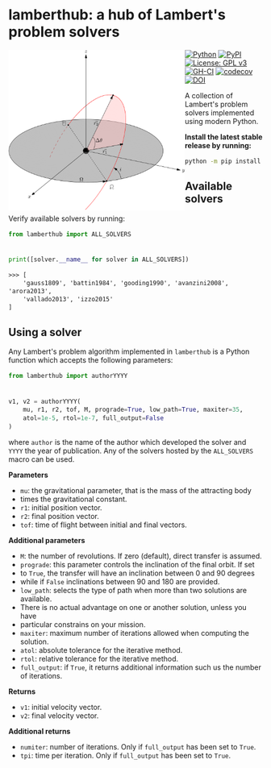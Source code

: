 # lamberthub: a hub of Lambert's problem solvers

<img align="left" width=350px src="https://github.com/jorgepiloto/lamberthub/raw/main/doc/source/_static/lamberts_problem_geometry.png"/>

[![Python](https://img.shields.io/pypi/pyversions/lamberthub?logo=pypi)](https://pypi.org/project/lamberthub/)
[![PyPI](https://img.shields.io/pypi/v/lamberthub.svg?logo=python&logoColor=white)](https://pypi.org/project/lamberthub/)
[![License: GPL v3](https://img.shields.io/badge/License-GPLv3-blue.svg)](https://www.gnu.org/licenses/gpl-3.0)
[![GH-CI](https://github.com/jorgepiloto/lamberthub/actions/workflows/ci_cd.yml/badge.svg)](https://github.com/jorgepiloto/lamberthub/actions/workflows/ci_cd.yml)
[![codecov](https://codecov.io/gh/jorgepiloto/lamberthub/branch/main/graph/badge.svg?token=3BY2J5AB8D)](https://codecov.io/gh/jorgepiloto/lamberthub)
[![DOI](https://zenodo.org/badge/364482782.svg)](https://zenodo.org/badge/latestdoi/364482782)

A collection of Lambert's problem solvers implemented using modern Python.

**Install the latest stable release by running:**

```bash
python -m pip install lamberthub
```

## Available solvers

Verify available solvers by running:

```python
from lamberthub import ALL_SOLVERS


print([solver.__name__ for solver in ALL_SOLVERS])
```

```pycon
>>> [
    'gauss1809', 'battin1984', 'gooding1990', 'avanzini2008',  'arora2013', 
    'vallado2013', 'izzo2015'
]
```

## Using a solver

Any Lambert's problem algorithm implemented in `lamberthub` is a Python function
which accepts the following parameters:

```python
from lamberthub import authorYYYY


v1, v2 = authorYYYY(
    mu, r1, r2, tof, M, prograde=True, low_path=True, maxiter=35, 
    atol=1e-5, rtol=1e-7, full_output=False
)
```

where `author` is the name of the author which developed the solver and `YYYY`
the year of publication. Any of the solvers hosted by the `ALL_SOLVERS` macro
can be used.

**Parameters**
- `mu`: the gravitational parameter, that is the mass of the attracting body
- times the gravitational constant.
- `r1`: initial position vector.
- `r2`: final position vector.
- `tof`: time of flight between initial and final vectors.

**Additional parameters**
- `M`: the number of revolutions. If zero (default), direct transfer is assumed.
- `prograde`: this parameter controls the inclination of the final orbit. If set
- to `True`, the transfer will have an inclination between 0 and 90 degrees
- while if `False` inclinations between 90 and 180 are provided.
- `low_path`: selects the type of path when more than two solutions are available.
- There is no actual advantage on one or another solution, unless you have
- particular constrains on your mission.
- `maxiter`: maximum number of iterations allowed when computing the solution.
- `atol`: absolute tolerance for the iterative method.
- `rtol`: relative tolerance for the iterative method.
- `full_output`: if `True`, it returns additional information such us the number
  of iterations. 

**Returns**
* `v1`: initial velocity vector.
* `v2`: final velocity vector.

**Additional returns**
* `numiter`: number of iterations. Only if `full_output` has been set to `True`.
* `tpi`: time per iteration. Only if `full_output` has been set to `True`.
